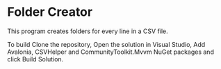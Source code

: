 # Folder Creator

This program creates folders for every line in a CSV file.

To build Clone the repository, Open the solution in Visual Studio, Add Avalonia, CSVHelper and CommunityToolkit.Mvvm NuGet packages and click Build Solution.
